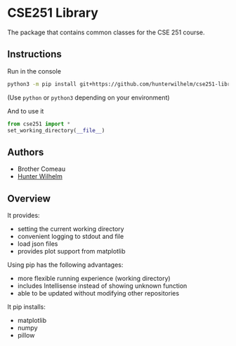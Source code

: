# CSE251 Library
The package that contains common classes for the CSE 251 course.

## Instructions

Run in the console
```bash
python3 -m pip install git+https://github.com/hunterwilhelm/cse251-library.git
```
(Use `python` or `python3` depending on your environment)

And to use it

```python
from cse251 import *
set_working_directory(__file__)
```

## Authors
* Brother Comeau
* [Hunter Wilhelm](https://github.com/hunterwilhelm)

## Overview
It provides:
* setting the current working directory
* convenient logging to stdout and file
* load json files
* provides plot support from matplotlib

Using pip has the following advantages:
* more flexible running experience (working directory)
* includes Intellisense instead of showing unknown function
* able to be updated without modifying other repositories

It pip installs:
* matplotlib
* numpy
* pillow